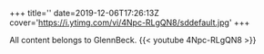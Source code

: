 +++
title=''
date=2019-12-06T17:26:13Z
cover='https://i.ytimg.com/vi/4Npc-RLgQN8/sddefault.jpg'
+++

All content belongs to GlennBeck.
{{< youtube 4Npc-RLgQN8 >}}
